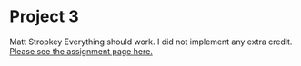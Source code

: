# Project 3
Matt Stropkey
Everything should work. I did not implement any extra credit.
[Please see the assignment page here.](https://jarrettbillingsley.github.io/teaching/classes/2197/cs1520/projects/proj3.html)
